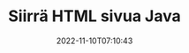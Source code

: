 ---
############################# Static ############################
layout: "auto-gen-merger"
date: 2022-11-10T07:10:43
draft: false
otherformats: mht mhtml odp ods odt one otp ott pdf pps ppsx ppt pptx rtf tex vdx

############################# Head ############################
head_title: "Siirrä HTML sivua Java"
head_description: "Siirrä HTML-asiakirjan sivuja Java:ssa mihin tahansa kohtaan käyttämällä asiakirjojen yhdistämissovellusliittymää."

############################# Header ############################
title: "Siirrä HTML sivua Java"
description: "Siirrä HTML sivua muutamalla rivillä Java-koodia."
bg_image: "https://cms.admin.containerize.com/templates/aspose/App_Themes/V3/images/bg/header1.png"
bg_overlay: false
button:
    enable: true
    icon: "fas fa-arrow-down"
    label: "Lataa ilmainen kokeiluversio"
    link: "https://downloads.groupdocs.com/merger/java"

############################# SubMenu ############################
submenu:
    enable: true

    left:
        img_alt: "GroupDocs.Merger for Java"
        image: "https://cms.admin.containerize.com/templates/groupdocs/images/product-logos/90x90-noborder/groupdocs-merger-java.png"
        product: "GroupDocs.Merger"
        platform: "Java"

    middle:
        button:

            # button loop
            - link: "https://apireference.groupdocs.com/merger/java"
              text: "API-viite"

            # button loop
            - link: "https://github.com/groupdocs-merger"
              text: "Esimerkkejä koodista"

            # button loop
            - link: "https://products.groupdocs.app/merger/family"
              text: "Live-demoja"

            # button loop
            - link: "https://purchase.groupdocs.com/pricing/merger/java"
              text: "Hinnoittelu"

    right:
        link_download: "https://downloads.groupdocs.com/merger"
        link_learn: "https://docs.groupdocs.com/merger/java"
        link_buy: "https://purchase.groupdocs.com"

############################# About ############################
about:
    enable: true
    title: "Tietoja GroupDocs.Merger for Java API:sta"
    content: |
        [GroupDocs.Merger for Java](/fi/merger/java/) tarjoaa yksinkertaisen ratkaisun turvallisesti yhdistää ja jakaa useiden dokumenttimuotojen välillä, mukaan lukien PDF, Microsoft Office (Word, Excel, PowerPoint , OneNote), OpenDocument, HTML, kuvat ja monet muut Java-sovelluksissa. Lisäämällä vain muutaman rivin koodia voit suorittaa useita dokumenttitoimintoja, kuten siirtää, poistaa, kiertää, vaihtaa, purkaa tai muuttaa asiakirjan sivujen suuntaa. Asiakirjojen yhdistämissovellusliittymä tukee myös asiakirjasivujen esikatselua kuvana asiakirjan rakenteen, muotoilun ja sivun sisällön analysoimiseksi.
        
        GroupDocs.Merger API on oikea valinta yritysratkaisuille, jotka tarvitsevat tiedostosivujen siirtoominaisuuksia. Näitä sovellusliittymiä tuetaan hyvin kaikissa tärkeimmissä käyttöjärjestelmissä ja alustoissa, mukaan lukien J2SE 7.0 (1.7), J2SE 8.0 (1.8), Java 10.

############################# Steps ############################
steps:
    enable: true
    title_left: "Siirrä HTML tiedostosivua tuotteessa Java"
    content_left: |
        [GroupDocs.Merger for Java](/fi/merger/java/) tekee Java-kehittäjien helpoksi siirtää sivuja HTML-tiedostossa muutaman helpon vaiheen avulla .
        
        * Alusta **MoveOptions** määrittääksesi nykyiset ja uudet sivunumerot.
        * Luo uusi esiintymä **Yhdistys** ja anna lähdedokumentin polku rakentajaparametriksi.
        * Kutsu **movePage** ja välitä **MoveOptions**-objekti.
        * Soita **tallenna** ja määritä tiedostopolku tuloksena olevan asiakirjan tallentamiseksi.

    title_right: "Laitteistovaatimukset"
    content_right: |
        GroupDocs.Merger for Java API-liittymiä tuetaan kaikilla tärkeimmillä alustoilla ja käyttöjärjestelmillä. Ennen kuin suoritat alla olevan koodin, varmista, että sinulla on seuraavat edellytykset asennettuna järjestelmääsi.

        * Käyttöjärjestelmät: Microsoft Windows, Linux, MacOS
        * Kehitysympäristöt: NetBeans, IntelliJ IDEA, Eclipse
        * Kehykset: J2SE 7.0 (1.7), J2SE 8.0 (1.8), Java 10
        * Lataa tuotteen GroupDocs.Merger for Java uusin versio osoitteesta [Maven](https://repository.groupdocs.com/webapp/#/artifacts/browse/tree/General/repo/com/groupdocs/groupdocs-merger)
         
    code: |
     {{% merger/additional-styles %}}
     {{< merger/code-merger title="Kuinka siirtää HTML tiedostosivua käyttämällä Java esimerkkikoodia">}}

        ```java    
        // Siirrä HTML tiedostosivua GroupDocs.Merger API:lla
        int pageNumber = 6;
        int newPageNumber = 1;

        // Alusta MoveOptions-luokka määrittääksesi nykyiset ja uudet sivunumerot
        MoveOptions moveOptions = new MoveOptions(pageNumber, newPageNumber);

        // Toteuta yhdistäminen syötteellä HTML
        Merger merger = new Merger("input.html");

        // Kutsu movePage-metodi ja välitä MoveOptions-objekti sille
        merger.movePage(moveOptions);
    
        // Kutsu tallennustapa ja välitä haluttu tiedostopolku tulosteen tallentamiseksi
        merger.save("output.html");
        ```
     {{< /merger/code-merger >}}

############################# Demos ############################
demos:
    enable: true
    title: "Live-esittelyt - Siirrä HTML sivua verkkoon"
    content: |
       Siirrä HTML tiedostosivua heti käymällä [GroupDocs.Merger Live Demos](https://products.groupdocs.app/splitter/move-pages/html) -sivustolla.
       Live-demolla on seuraavat edut.
        
############################# About Formats ############################
about_formats:
    enable: true

############################# More Formats ############################
more_formats:
    enable: true
    title: "Siirrä muiden asiakirjamuotojen sivuja"
    content: |
        Java dokumentoi yhdistämis- ja split-sovellusliittymän tiedostomuodoille ja kuville. Siirrä joitain suosittuja tiedostomuotoja alla kuvatulla tavalla.

############################# Back to top ###############################
back_to_top:
    enable: true
---
